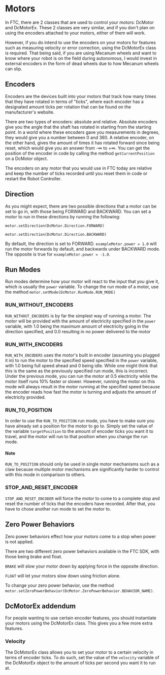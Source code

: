 
# Motors

In FTC, there are 2 classes that are used to control your motors: DcMotor and DcMotorEx. These 2 classes are very similar, and if you don't plan on using the encoders attached to your motors, either of them will work.

However, if you do intend to use the encoders on your motors for features such as measuring velocity or error correction, using the DcMotorEx class is required. That being said, if you are using Mecanum wheels and want to know where your robot is on the field during autonomous, I would invest in external encoders in the form of dead wheels due to how Mecanum wheels can slip.

## Encoders

Encoders are the devices built into your motors that track how many times that they have rotated in terms of "ticks", where each encoder has a designated amount ticks per rotation that can be found on the manufacturer's website.

 There are two types of encoders: absolute and relative. Absolute encoders give you the angle that the shaft has rotated in starting from the starting point. In a world where these encoders gave you measurements in degrees, they would give you a number between 0 and 360. A relative encoder, on the other hand, gives the amount of times it has rotated forward since being reset, which would give you an answer from -∞ to +∞. You can get the position of the encoder in code by calling the method `getCurrentPosition` on a DcMotor object.

 The encoders on any motor that you would use in FTC today are relative and keep the number of ticks recorded until you reset them in code or restart the Robot Controller.

## Direction

As you might expect, there are two possible directions that a motor can be set to go in, with those being FORWARD and BACKWARD. You can set a motor to run in these directions by running the following:

`motor.setDirection(DcMotor.Direction.FORWARD)`

`motor.setDirection(DcMotor.Direction.BACKWARD)`

By default, the direction is set to FORWARD. `exampleMotor.power = 1.0` will run the motor forwards by default, and backwards under BACKWARD mode. The opposite is true for `exampleMotor.power = -1.0`.  

## Run Modes

Run modes determine how your motor will react to the input that you give it, which is usually the `power` variable. To change the run mode of a motor, use the method `motor.setMode(DcMotor.RunMode.RUN_MODE)`

### RUN_WITHOUT_ENCODERS

`RUN_WITHOUT_ENCODERS` is by far the simplest way of running a motor. The motor will be provided with the amount of electricity specified in the `power` variable, with 1.0 being the maximum amount of electricity going in the direction specified, and 0.0 resulting in no power delivered to the motor

### RUN_WITH_ENCODERS

`RUN_WITH_ENCODERS` uses the motor's built in encoder (assuming you plugged it in) to run the motor to the specified speed specified in the `power` variable, with 1.0 being full speed ahead and 0 being idle. While one might think that this is the same as the previously specified run mode, this is incorrect. Under the previous mode, you can run the motor at 0.5 electricity while the motor itself runs 10% faster or slower. However, running the motor on this mode will always result in the motor running at the specified speed because the encoder reads how fast the motor is turning and adjusts the amount of electricity provided.

### RUN_TO_POSITION

In order to use the `RUN_TO_POSITION` run mode, you have to make sure you have already set a position for the motor to go to. Simply set the value of the variable `targetPosition` to the amount of encoder ticks you want it to travel, and the motor will run to that position when you change the run mode.

#### Note

`RUN_TO_POSITION` should only be used in single motor mechanisms such as a claw because multiple motor mechanisms are significantly harder to control with this mode in comparison to others.

### STOP_AND_RESET_ENCODER

`STOP_AND_RESET_ENCODER` will force the motor to come to a complete stop and reset the number of ticks that the encoders have recorded. After that, you have to chose another run mode to set the motor to.

## Zero Power Behaviors

Zero power behaviors effect how your motors come to a stop when power is not applied.

There are two different zero power behaviors available in the FTC SDK, with those being brake and float.

`BRAKE` will slow your motor down by applying force in the opposite direction.

`FLOAT` will let your motors slow down using friction alone.

To change your zero power behavior, use the method `motor.setZeroPowerBehavior(DcMotor.ZeroPowerBehavior.BEHAVIOR_NAME)`.

## DcMotorEx addendum

For people wanting to use certain encoder features, you should instantiate your motors using the DcMotorEx class. This gives you a few more extra features.

### Velocity

The DcMotorEx class allows you to set your motor to a certain velocity in terms of encoder ticks. To do such, set the value of the `velocity` variable of the DcMotorEx object to the amount of ticks per second you want it to run at.
